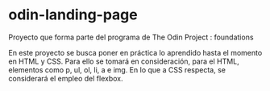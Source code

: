 # odin-landing-page
Proyecto que forma parte del programa de The Odin Project : foundations

En este proyecto se busca poner en práctica lo aprendido hasta el momento en HTML y CSS. Para ello se tomará en consideración, para el HTML, elementos como p, ul, ol, li, a e img. En lo que a CSS respecta, se considerará el empleo del flexbox.